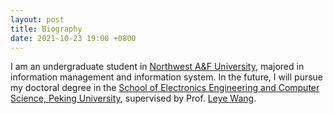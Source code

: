 ```yaml
---
layout: post
title: Biography
date: 2021-10-23 19:00 +0800
---
```

I am an undergraduate student in [Northwest A&F University](https://www.nwsuaf.edu.cn/), majored in information management and information system. In the future, I will pursue my doctoral degree in the [School of Electronics Engineering and Computer Science, Peking University](https://eecs.pku.edu.cn/), supervised by Prof. [Leye Wang](https://wangleye.github.io/).

